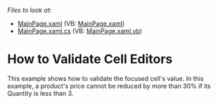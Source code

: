 <!-- default file list -->
*Files to look at*:

* [MainPage.xaml](./CS/ValidateCellEditors/MainPage.xaml) (VB: [MainPage.xaml](./VB/ValidateCellEditors/MainPage.xaml))
* [MainPage.xaml.cs](./CS/ValidateCellEditors/MainPage.xaml.cs) (VB: [MainPage.xaml.vb](./VB/ValidateCellEditors/MainPage.xaml.vb))
<!-- default file list end -->
# How to Validate Cell Editors


<p>This example shows how to validate the focused cell's value. In this example, a product's price cannot be reduced by more than 30% if its Quantity is less than 3.</p><br />


<br/>


